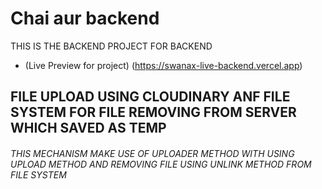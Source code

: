 # Chai aur backend
 
 THIS IS THE BACKEND PROJECT FOR BACKEND 


 - (Live Preview for project)   (https://swanax-live-backend.vercel.app)



 ## FILE UPLOAD USING CLOUDINARY ANF FILE SYSTEM FOR FILE REMOVING FROM SERVER WHICH SAVED AS TEMP

 ######  THIS MECHANISM  MAKE USE OF UPLOADER METHOD WITH USING UPLOAD METHOD AND REMOVING FILE USING UNLINK METHOD FROM FILE SYSTEM